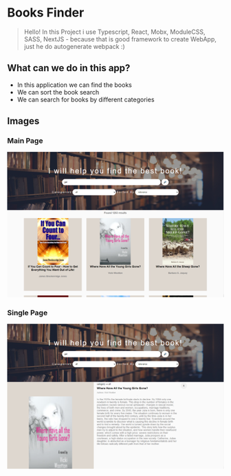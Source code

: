 # Books Finder

>Hello! In this Project i use Typescript, React, Mobx, ModuleCSS, SASS, NextJS - because that is good framework to create WebApp, just he do autogenerate webpack :)

## What can we do in this app?

* In this application we can find the books
* We can sort the book search
* We can search for books by different categories

## Images

### Main Page

![img_1.png](img_1.png)

### Single Page

![img_2.png](img_2.png)
